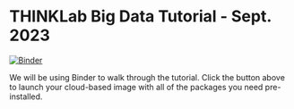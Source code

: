 # THINKLab Big Data Tutorial - Sept. 2023

[![Binder](http://mybinder.org/badge_logo.svg)](http://mybinder.org/v2/gh/UW-THINKLab/big-data-tutorial/main)

We will be using Binder to walk through the tutorial. Click the button above to launch your cloud-based image with all of the packages you need pre-installed.
